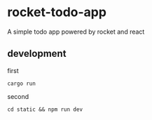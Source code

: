 # rocket-todo-app

A simple todo app powered by rocket and react

## development

first

```shell
cargo run
```

second

```shell
cd static && npm run dev
```